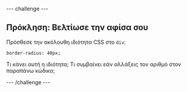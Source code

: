 \--- challenge \---

## Πρόκληση: Βελτίωσε την αφίσα σου

Πρόσθεσε την ακόλουθη ιδιότητα CSS στο `div`:

    border-radius: 40px;
    

Τι κάνει αυτή η ιδιότητα; Τι συμβαίνει εάν αλλάξεις τον αριθμό στον παραπάνω κώδικα;

\--- /challenge \---